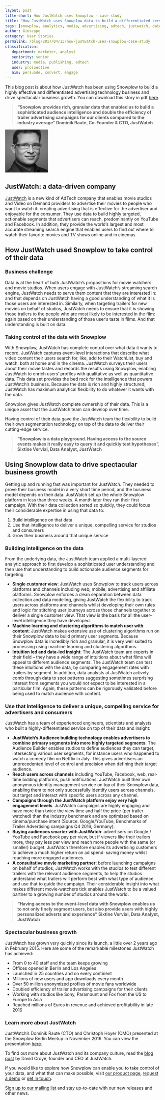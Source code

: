 ```yaml
---
layout: post
title-short: How JustWatch uses Snowplow - case study
title: "How JustWatch uses Snowplow data to build a differentiated service for advertising movies and drive spectacular growth"
tags: [snowplow, analytics, media, advertising, adtech, justwatch, data, movie, film, studio, video]
author: Giuseppe
category: User Stories
permalink: /blog/2017/04/13/how-justwatch-uses-snowplow-case-study
classification:
   department: marketer, analyst
   seniority: senior
   industry: media, publishing, adtech
   user: prospective
   aim: persuade, convert, engage
---
```


This blog post is about how JustWatch has been using Snowplow to build a highly effective and differentiated advertising technology business and drive spectacular business growth. You can download this story in pdf [here][justwatch-case-study].

> **“Snowplow provides rich, granular data that enabled us to build a sophisticated audience intelligence and double the efficiency of trailer advertising campaigns for our clients compared to the industry average”
Dominik Raute, Co-Founder & CTO, JustWatch**

![Dominik Raute, Co-Founder & CTO, JustWatch][picture-of-dominik]

## JustWatch: a data-driven company
[JustWatch](https://www.justwatch.com/) is a new kind of AdTech company that enables movie studios and Video on Demand providers to advertise their movies to people who want to watch it: creating advertising that is effective for the advertiser and enjoyable for the consumer. They use data to build highly targeted, actionable segments that advertisers can reach, predominantly on YouTube and Facebook. In addition, they provide the world’s largest and most accurate streaming search engine that enables users to find out where to watch their favorite movies and TV shows online and in cinemas.

## How JustWatch used Snowplow to take control of their data

### Business challenge
Data is at the heart of both JustWatch’s propositions for movie watchers and movie studios. When users engage with JustWatch’s streaming search engine, JustWatch needs to serve them content that they are interested in: and that depends on JustWatch having a good understanding of what it is those users are interested in. Similarly, when targeting trailers for new movies on behalf of studios, JustWatch needs to ensure that it is showing those trailers to the people who are most likely to be interested in the film: again based on their understanding of those user’s taste in films. And that understanding is built on data.

### Taking control of the data with Snowplow
With Snowplow, JustWatch has complete control over what data it wants to record. JustWatch captures event-level interactions that describe what video content their users search for, like, add to their WatchList, buy and watch, both at home and in the cinema. JustWatch surveys their users about their movie tastes and records the results using Snowplow, enabling JustWatch to enrich users’ profiles with qualitative as well as quantitative data. This data set provides the bed rock for the intelligence that powers JustWatch’s business. Because the data is rich and highly structured, JustWatch has maximum analytical flexibility to do whatever it wants with the data.

Snowplow gives JustWatch complete ownership of their data. This is a unique asset that the JustWatch team can develop over time.

Having control of their data gave the JustWatch team the flexibility to build their own segmentation technology on top of the data to deliver their cutting-edge service.

> **“Snowplow is a data playground. Having access to the source events makes it really easy to query it and quickly test hypotheses”,
Sixtine Vervial, Data Analyst, JustWatch**

<!--more-->

## Using Snowplow data to drive spectacular business growth
Getting up and running fast was important for JustWatch. They needed to prove their business model in a very short time period, and the business model depends on their data. JustWatch set up the whole Snowplow platform in less than three weeks. A month later they ran their first campaign. With their data collection sorted so quickly, they could focus their considerable expertise in using that data to:

1. Build intelligence on that data
2. Use that intelligence to deliver a unique, compelling service for studios and consumers
3. Grow their business around that unique service

### Building intelligence on the data
From the underlying data, the JustWatch team applied a multi-layered analytic approach to first develop a sophisticated user understanding and then use that understanding to build actionable audience segments for targeting.

* **Single customer view**: JustWatch uses Snowplow to track users across platforms and channels including web, mobile, advertising and affiliate platforms. Snowplow enforces a clean separation between data collection and data modeling, giving JustWatch the flexibility to track users across platforms and channels whilst developing their own rules and logic for stitching user journeys across those channels together to deliver a single customer view. That view is the basis for all the user-level intelligence they have developed.
* **Machine learning and clustering algorithms to match user with content**: JustWatch makes extensive use of clustering algorithms run on their Snowplow data to build primary user segments. Because Snowplow data is incredibly rich and granular, it is very well suited to processing using machine learning and clustering algorithms.
* **Intuition led and data-led insight**: The JustWatch team are experts in their field – they have a wide range of intuitions about what films will appeal to different audience segments. The JustWatch team can test these intuitions with the data, by comparing engagement rates with trailers by segment. In addition, data analysts at JustWatch actively comb through data to spot patterns suggesting sometimes surprising interest from segments you would not expect to be interested in a particular film. Again, these patterns can be rigorously validated before being used to match audience with content.

### Use that intelligence to deliver a unique, compelling service for advertisers and consumers
JustWatch has a team of experienced engineers, scientists and analysts who built a highly-differentiated service on top of their data and insight:

* **JustWatch’s Audience building technology enables advertisers to combine primary segments into more highly targeted segments**. The Audience Builder enables studios to define audiences they can target, intersecting various user segments, for instance users who happened to watch a comedy film on Netflix in July. This gives advertisers an unprecedented level of control and precision when defining their target audience.
* **Reach users across channels** including YouTube, Facebook, web, real-time bidding platforms, push notifications. JustWatch built their own anonymous identity management service on top of their Snowplow data, enabling them to not only successfully identify users across channels, but target and interact with specific users across any channel.
* **Campaigns through the JustWatch platform enjoy very high engagement levels**. JustWatch campaigns are highly engaging and have more than twice the view time and half the price (per trailer watched) than the industry benchmark and are optimized based on cinema/purchase intent (Source: Google/YouTube, Benchmarks of Trailer Advertising campaigns Q4 2016, Germany).
* **Buying audiences smarter with JustWatch**: advertisers on Google / YouTube and Facebook pay per view, but if viewers like their trailers more, they pay less per view and reach more people with the same (or smaller) budget. JustWatch therefore enables its advertising customers to achieve a much higher return on ad spend: saving money whilst reaching more engaged audiences.
* **A consultative movie marketing partner**: before launching campaigns on behalf of studios, JustWatch works with the studios to test different trailers with the relevant audience segments, to help the studios understand what trailers will perform best with what type of audience and use that to guide the campaign. Their considerable insight into what makes different movie-watchers tick enables JustWatch to be a valued partner to a growing number of studios around the world.

> **“Having access to the event-level data with Snowplow enables us to not only finely segment users, but also provide users with highly personalized adverts and experience”
Sixtine Vervial, Data Analyst, JustWatch**

### Spectacular business growth
JustWatch has grown very quickly since its launch, a little over 2 years ago in February 2015. Here are some of the remarkable milestones JustWatch has achieved:

* From 0 to 40 staff and the team keeps growing
* Offices opened in Berlin and Los Angeles
* Launched in 25 countries and on every continent
* Millions of new users and app downloads every month
* Over 50 million anonymized profiles of movie fans worldwide
* Doubled efficiency of trailer advertising campaigns for their clients
* Working with studios like Sony, Paramount and Fox from the US to Europe to Asia
* Reached millions of Euros in revenue and achieved profitability in late 2016

### Learn more about JustWatch
JustWatch’s Dominik Raute (CTO) and Christoph Hoyer (CMO) presented at the Snowplow Berlin Meetup in November 2016. You can view the presentation [here](http://snowplowanalytics.com/blog/2017/01/31/roundup-of-snowplow-meetup-berlin-number-three/#justwatch).

To find out more about JustWatch and its company culture, read the [blog post](https://www.justwatch.com/blog/post/justwatch-company-culture/) by David Croyé, founder and CEO at JustWatch.

If you would like to explore how Snowplow can enable you to take control of your data, and what that can make possible, visit [our product page](http://snowplowanalytics.com/product/), [request a demo](http://snowplowanalytics.com/trial/) or [get in touch](http://snowplowanalytics.com/contact/).

[Sign up to our mailing list](http://snowplowanalytics.us11.list-manage.com/subscribe?u=10bb4a6f31d5f19e0d0b54476&id=bb28c7d30d) and stay up-to-date with our new releases and other news.


[justwatch-case-study]: /assets/pdf/justwatch-case-study.pdf

[picture-of-dominik]: /assets/img/blog/2017/04/dominik-raute-photo.png "Dominik Raute, Co-Founder & CTO, JustWatch"
